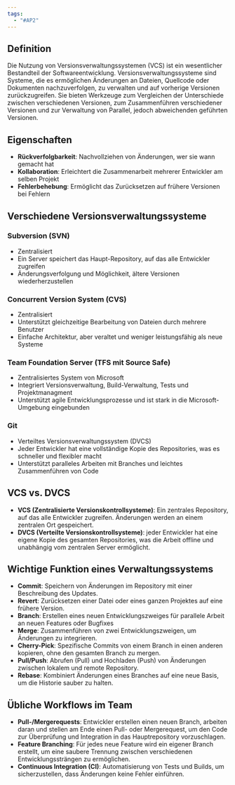 ```yaml
---
tags:
  - "#AP2"
---
```

## Definition
Die Nutzung von Versionsverwaltungssystemen (VCS) ist ein wesentlicher Bestandteil der Softwareentwicklung.
Versionsverwaltungssysteme sind Systeme, die es ermöglichen Änderungen an Dateien, Quellcode oder Dokumenten nachzuverfolgen, zu verwalten und auf vorherige Versionen zurückzugreifen. Sie bieten Werkzeuge zum Vergleichen der Unterschiede zwischen verschiedenen Versionen, zum Zusammenführen verschiedener Versionen und zur Verwaltung von Parallel, jedoch abweichenden geführten Versionen.

## Eigenschaften
+ **Rückverfolgbarkeit**: Nachvollziehen von Änderungen, wer sie wann gemacht hat
+ **Kollaboration**: Erleichtert die Zusammenarbeit mehrerer Entwickler am selben Projekt
+ **Fehlerbehebung**: Ermöglicht das Zurücksetzen auf frühere Versionen bei Fehlern

## Verschiedene Versionsverwaltungssysteme
### Subversion (SVN)
+ Zentralisiert
+ Ein Server speichert das Haupt-Repository, auf das alle Entwickler zugreifen
+ Änderungsverfolgung und Möglichkeit, ältere Versionen wiederherzustellen

### Concurrent Version System (CVS)
+ Zentralisiert
+ Unterstützt gleichzeitige Bearbeitung von Dateien durch mehrere Benutzer
+ Einfache Architektur, aber veraltet und weniger leistungsfähig als neue Systeme

### Team Foundation Server (TFS mit Source Safe)
+ Zentralisiertes System von Microsoft
+ Integriert Versionsverwaltung, Build-Verwaltung, Tests und Projektmanagment
+ Unterstützt agile Entwicklungsprozesse und ist stark in die Microsoft-Umgebung eingebunden

### Git
+ Verteiltes Versionsverwaltungssystem (DVCS)
+ Jeder Entwickler hat eine vollständige Kopie des Repositories, was es schneller und flexibler macht
+ Unterstützt paralleles Arbeiten mit Branches und leichtes Zusammenführen von Code

## VCS vs. DVCS
+ **VCS (Zentralisierte Versionskontrollsysteme)**: Ein zentrales Repository, auf das alle Entwickler zugreifen. Änderungen werden an einem zentralen Ort gespeichert.
+ **DVCS (Verteilte Versionskontrollsysteme)**: jeder Entwickler hat eine eigene Kopie des gesamten Repositories, was die Arbeit offline und unabhängig vom zentralen Server ermöglicht.

## Wichtige Funktion eines Verwaltungssystems 
+ **Commit**: Speichern von Änderungen im Repository mit einer Beschreibung des Updates.
+ **Revert**: Zurücksetzen einer Datei oder eines ganzen Projektes auf eine frühere Version.
+ **Branch**: Erstellen eines neuen Entwicklungszweiges für parallele Arbeit an neuen Features oder Bugfixes
+ **Merge**: Zusammenführen von zwei Entwicklungszweigen, um Änderungen zu integrieren.
+ **Cherry-Pick**: Spezifische Commits von einem Branch in einen anderen kopieren, ohne den gesamten Branch zu mergen.
+ **Pull/Push**: Abrufen (Pull) und Hochladen (Push) von Änderungen zwischen lokalem und remote Repository.
+ **Rebase**: Kombiniert Änderungen eines Branches auf eine neue Basis, um die Historie sauber zu halten.

## Übliche Workflows im Team
+ **Pull-/Mergerequests**: Entwickler erstellen einen neuen Branch, arbeiten daran und stellen am Ende einen Pull- oder Mergerequest, um den Code zur Überprüfung und Integration in das Hauptrepository vorzuschlagen.
+ **Feature Branching**: Für jedes neue Feature wird ein eigener Branch erstellt, um eine saubere Trennung zwischen verschiedenen Entwicklungssträngen zu ermöglichen.
+ **Continuous Integration (CI)**: Automatisierung von Tests und Builds, um sicherzustellen, dass Änderungen keine Fehler einführen.
